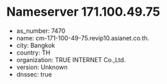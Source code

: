 # Nameserver 171.100.49.75

* as_number: 7470
* name: cm-171-100-49-75.revip10.asianet.co.th.
* city: Bangkok
* country: TH
* organization: TRUE INTERNET Co.,Ltd.
* version: Unknown
* dnssec: true
